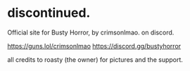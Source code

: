 # discontinued.

Official site for Busty Horror, by crimsonlmao. on discord.

https://guns.lol/crimsonlmao
https://discord.gg/bustyhorror

all credits to roasty (the owner) for pictures and the support.
